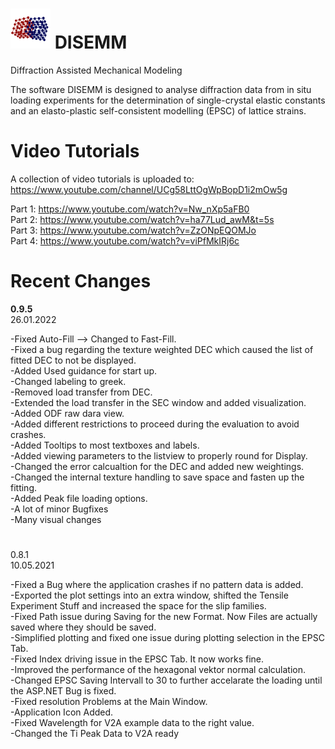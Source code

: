# ![DISEMM Logo](/CalScec/Res/Logo-Icon/DISEMM-Icon-1.png) DISEMM
Diffraction Assisted Mechanical Modeling

The software DISEMM is designed to analyse diffraction data from in situ loading
experiments for the determination of single-crystal elastic constants and an
elasto-plastic self-consistent modelling (EPSC) of lattice strains.

# Video Tutorials

A collection of video tutorials is uploaded to:
https://www.youtube.com/channel/UCg58LttOgWpBopD1i2mOw5g

Part 1: https://www.youtube.com/watch?v=Nw_nXp5aFB0 <br>
Part 2: https://www.youtube.com/watch?v=ha77Lud_awM&t=5s <br>
Part 3: https://www.youtube.com/watch?v=ZzONpEQOMJo <br>
Part 4: https://www.youtube.com/watch?v=viPfMkIRj6c <br>

# Recent Changes

**0.9.5** <br> 26.01.2022

-Fixed Auto-Fill --> Changed to Fast-Fill. <br>
-Fixed a bug regarding the texture weighted DEC which caused the list of fitted DEC to not be displayed. <br>
-Added Used guidance for start up. <br>
-Changed labeling to greek. <br>
-Removed load transfer from DEC. <br>
-Extended the load transfer in the SEC window and added visualization. <br>
-Added ODF raw dara view. <br>
-Added different restrictions to proceed during the evaluation to avoid crashes. <br>
-Added Tooltips to most textboxes and labels. <br>
-Added viewing parameters to the listview to properly round for Display. <br>
-Changed the error calcualtion for the DEC and added new weightings. <br>
-Changed the internal texture handling to save space and fasten up the fitting. <br>
-Added Peak file loading options. <br>
-A lot of minor Bugfixes <br>
-Many visual changes <br>

#

0.8.1 <br> 10.05.2021

-Fixed a Bug where the application crashes if no pattern data is added.<br>
-Exported the plot settings into an extra window, shifted the Tensile Experiment Stuff and increased the space for the slip families.<br>
-Fixed Path issue during Saving for the new Format. Now Files are actually saved where they should be saved.<br>
-Simplified plotting and fixed one issue during plotting selection in the EPSC Tab.<br>
-Fixed Index driving issue in the EPSC Tab. It now works fine.<br>
-Improved the performance of the hexagonal vektor normal calculation.<br>
-Changed EPSC Saving Intervall to 30 to further accelarate the loading until the ASP.NET Bug is fixed.<br>
-Fixed resolution Problems at the Main Window.<br>
-Application Icon Added.<br>
-Fixed Wavelength for V2A example data to the right value.<br>
-Changed the Ti Peak Data to V2A ready<br>
